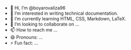- 👋 Hi, I’m @boyarovaliza96
- 👀 I’m interested in writing technical documentation.
- 🌱 I’m currently learning HTML, CSS, Markdown, LaTeX.
- 💞️ I’m looking to collaborate on ...
- 📫 How to reach me ...
- 😄 Pronouns: ...
- ⚡ Fun fact: ...

<!---
boyarovaliza96/boyarovaliza96 is a ✨ special ✨ repository because its `README.md` (this file) appears on your GitHub profile.
You can click the Preview link to take a look at your changes.
--->
